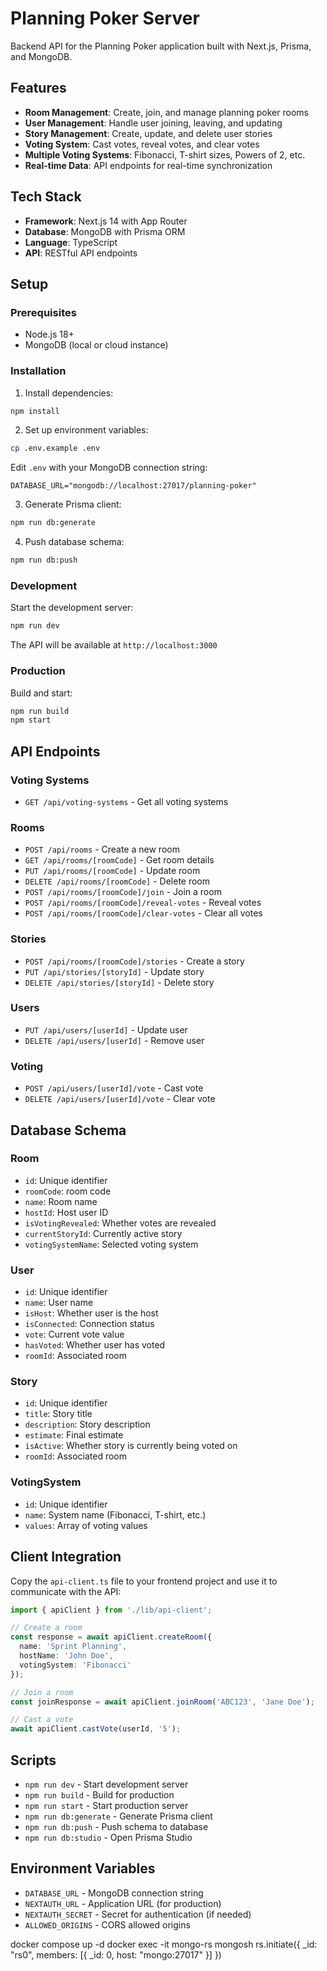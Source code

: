 # Planning Poker Server

Backend API for the Planning Poker application built with Next.js, Prisma, and MongoDB.

## Features

- **Room Management**: Create, join, and manage planning poker rooms
- **User Management**: Handle user joining, leaving, and updating
- **Story Management**: Create, update, and delete user stories
- **Voting System**: Cast votes, reveal votes, and clear votes
- **Multiple Voting Systems**: Fibonacci, T-shirt sizes, Powers of 2, etc.
- **Real-time Data**: API endpoints for real-time synchronization

## Tech Stack

- **Framework**: Next.js 14 with App Router
- **Database**: MongoDB with Prisma ORM
- **Language**: TypeScript
- **API**: RESTful API endpoints

## Setup

### Prerequisites

- Node.js 18+ 
- MongoDB (local or cloud instance)

### Installation

1. Install dependencies:
```bash
npm install
```

2. Set up environment variables:
```bash
cp .env.example .env
```

Edit `.env` with your MongoDB connection string:
```
DATABASE_URL="mongodb://localhost:27017/planning-poker"
```

3. Generate Prisma client:
```bash
npm run db:generate
```

4. Push database schema:
```bash
npm run db:push
```

### Development

Start the development server:
```bash
npm run dev
```

The API will be available at `http://localhost:3000`

### Production

Build and start:
```bash
npm run build
npm start
```

## API Endpoints

### Voting Systems
- `GET /api/voting-systems` - Get all voting systems

### Rooms
- `POST /api/rooms` - Create a new room
- `GET /api/rooms/[roomCode]` - Get room details
- `PUT /api/rooms/[roomCode]` - Update room
- `DELETE /api/rooms/[roomCode]` - Delete room
- `POST /api/rooms/[roomCode]/join` - Join a room
- `POST /api/rooms/[roomCode]/reveal-votes` - Reveal votes
- `POST /api/rooms/[roomCode]/clear-votes` - Clear all votes

### Stories
- `POST /api/rooms/[roomCode]/stories` - Create a story
- `PUT /api/stories/[storyId]` - Update story
- `DELETE /api/stories/[storyId]` - Delete story

### Users
- `PUT /api/users/[userId]` - Update user
- `DELETE /api/users/[userId]` - Remove user

### Voting
- `POST /api/users/[userId]/vote` - Cast vote
- `DELETE /api/users/[userId]/vote` - Clear vote

## Database Schema

### Room
- `id`: Unique identifier
- `roomCode`: room code
- `name`: Room name
- `hostId`: Host user ID
- `isVotingRevealed`: Whether votes are revealed
- `currentStoryId`: Currently active story
- `votingSystemName`: Selected voting system

### User
- `id`: Unique identifier
- `name`: User name
- `isHost`: Whether user is the host
- `isConnected`: Connection status
- `vote`: Current vote value
- `hasVoted`: Whether user has voted
- `roomId`: Associated room

### Story
- `id`: Unique identifier
- `title`: Story title
- `description`: Story description
- `estimate`: Final estimate
- `isActive`: Whether story is currently being voted on
- `roomId`: Associated room

### VotingSystem
- `id`: Unique identifier
- `name`: System name (Fibonacci, T-shirt, etc.)
- `values`: Array of voting values

## Client Integration

Copy the `api-client.ts` file to your frontend project and use it to communicate with the API:

```typescript
import { apiClient } from './lib/api-client';

// Create a room
const response = await apiClient.createRoom({
  name: 'Sprint Planning',
  hostName: 'John Doe',
  votingSystem: 'Fibonacci'
});

// Join a room
const joinResponse = await apiClient.joinRoom('ABC123', 'Jane Doe');

// Cast a vote
await apiClient.castVote(userId, '5');
```

## Scripts

- `npm run dev` - Start development server
- `npm run build` - Build for production
- `npm run start` - Start production server
- `npm run db:generate` - Generate Prisma client
- `npm run db:push` - Push schema to database
- `npm run db:studio` - Open Prisma Studio

## Environment Variables

- `DATABASE_URL` - MongoDB connection string
- `NEXTAUTH_URL` - Application URL (for production)
- `NEXTAUTH_SECRET` - Secret for authentication (if needed)
- `ALLOWED_ORIGINS` - CORS allowed origins



docker compose up -d
docker exec -it mongo-rs mongosh
rs.initiate({
  _id: "rs0",
  members: [{ _id: 0, host: "mongo:27017" }]
})